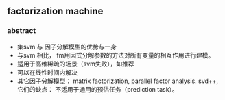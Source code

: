 ## factorization machine
### abstract
- 集svm 与 因子分解模型的优势与一身
- 与svm 相比， fm用因式分解参数的方法对所有变量的相互作用进行建模。
- 适用于高维稀疏的场景（svm失败），如推荐
- 可以在线性时间内解决
- 其它因子分解模型： matrix factorization, parallel factor analysis. svd++,  它们的缺点： 不适用于通用的预估任务（prediction task）。